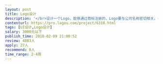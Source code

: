 ```yaml
---                
layout: post       
title: Logo设计           
description: '</br>设计一个Logo，能够通过商标注册的，Logo要与公司名称密切相关。</br>这不是一个工作量的问题，更重要的是创意设计。</br>有较高的审美标准，希望你在广州，方便沟通。</br>'     
contenturl: https://pro.lagou.com/project/6318.html      
tags: [UI设计,Logo设计]            
salary: 3000元以下          
publish_time: 2018-02-09 21:00:52         
review: 4883人                   
apply: 27人                   
recommend: 0人                   
time_range: 2-4周              
---                 
```

